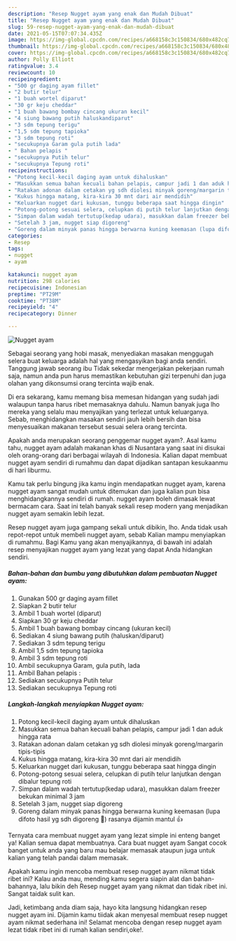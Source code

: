 ```yaml
---
description: "Resep Nugget ayam yang enak dan Mudah Dibuat"
title: "Resep Nugget ayam yang enak dan Mudah Dibuat"
slug: 59-resep-nugget-ayam-yang-enak-dan-mudah-dibuat
date: 2021-05-15T07:07:34.435Z
image: https://img-global.cpcdn.com/recipes/a668158c3c150834/680x482cq70/nugget-ayam-foto-resep-utama.jpg
thumbnail: https://img-global.cpcdn.com/recipes/a668158c3c150834/680x482cq70/nugget-ayam-foto-resep-utama.jpg
cover: https://img-global.cpcdn.com/recipes/a668158c3c150834/680x482cq70/nugget-ayam-foto-resep-utama.jpg
author: Polly Elliott
ratingvalue: 3.4
reviewcount: 10
recipeingredient:
- "500 gr daging ayam fillet"
- "2 butir telur"
- "1 buah wortel diparut"
- "30 gr keju cheddar"
- "1 buah bawang bombay cincang ukuran kecil"
- "4 siung bawang putih haluskandiparut"
- "3 sdm tepung terigu"
- "1,5 sdm tepung tapioka"
- "3 sdm tepung roti"
- "secukupnya Garam gula putih lada"
- " Bahan pelapis "
- "secukupnya Putih telur"
- "secukupnya Tepung roti"
recipeinstructions:
- "Potong kecil-kecil daging ayam untuk dihaluskan"
- "Masukkan semua bahan kecuali bahan pelapis, campur jadi 1 dan aduk hingga rata"
- "Ratakan adonan dalam cetakan yg sdh diolesi minyak goreng/margarin tipis-tipis"
- "Kukus hingga matang, kira-kira 30 mnt dari air mendidih"
- "Keluarkan nugget dari kukusan, tunggu beberapa saat hingga dingin"
- "Potong-potong sesuai selera, celupkan di putih telur lanjutkan dengan dibalur tepung roti"
- "Simpan dalam wadah tertutup(kedap udara), masukkan dalam freezer bekukan minimal 3 jam"
- "Setelah 3 jam, nugget siap digoreng"
- "Goreng dalam minyak panas hingga berwarna kuning keemasan (lupa difoto hasil yg sdh digoreng 🤭) rasanya dijamin mantul 👍"
categories:
- Resep
tags:
- nugget
- ayam

katakunci: nugget ayam 
nutrition: 298 calories
recipecuisine: Indonesian
preptime: "PT29M"
cooktime: "PT38M"
recipeyield: "4"
recipecategory: Dinner

---
```



![Nugget ayam](https://img-global.cpcdn.com/recipes/a668158c3c150834/680x482cq70/nugget-ayam-foto-resep-utama.jpg)

Sebagai seorang yang hobi masak, menyediakan masakan menggugah selera buat keluarga adalah hal yang mengasyikan bagi anda sendiri. Tanggung jawab seorang ibu Tidak sekedar mengerjakan pekerjaan rumah saja, namun anda pun harus memastikan kebutuhan gizi terpenuhi dan juga olahan yang dikonsumsi orang tercinta wajib enak.

Di era  sekarang, kamu memang bisa memesan hidangan yang sudah jadi walaupun tanpa harus ribet memasaknya dahulu. Namun banyak juga lho mereka yang selalu mau menyajikan yang terlezat untuk keluarganya. Sebab, menghidangkan masakan sendiri jauh lebih bersih dan bisa menyesuaikan makanan tersebut sesuai selera orang tercinta. 



Apakah anda merupakan seorang penggemar nugget ayam?. Asal kamu tahu, nugget ayam adalah makanan khas di Nusantara yang saat ini disukai oleh orang-orang dari berbagai wilayah di Indonesia. Kalian dapat membuat nugget ayam sendiri di rumahmu dan dapat dijadikan santapan kesukaanmu di hari liburmu.

Kamu tak perlu bingung jika kamu ingin mendapatkan nugget ayam, karena nugget ayam sangat mudah untuk ditemukan dan juga kalian pun bisa menghidangkannya sendiri di rumah. nugget ayam boleh dimasak lewat bermacam cara. Saat ini telah banyak sekali resep modern yang menjadikan nugget ayam semakin lebih lezat.

Resep nugget ayam juga gampang sekali untuk dibikin, lho. Anda tidak usah repot-repot untuk membeli nugget ayam, sebab Kalian mampu menyiapkan di rumahmu. Bagi Kamu yang akan menyajikannya, di bawah ini adalah resep menyajikan nugget ayam yang lezat yang dapat Anda hidangkan sendiri.

<!--inarticleads1-->

##### Bahan-bahan dan bumbu yang dibutuhkan dalam pembuatan Nugget ayam:

1. Gunakan 500 gr daging ayam fillet
1. Siapkan 2 butir telur
1. Ambil 1 buah wortel (diparut)
1. Siapkan 30 gr keju cheddar
1. Ambil 1 buah bawang bombay cincang (ukuran kecil)
1. Sediakan 4 siung bawang putih (haluskan/diparut)
1. Sediakan 3 sdm tepung terigu
1. Ambil 1,5 sdm tepung tapioka
1. Ambil 3 sdm tepung roti
1. Ambil secukupnya Garam, gula putih, lada
1. Ambil  Bahan pelapis :
1. Sediakan secukupnya Putih telur
1. Sediakan secukupnya Tepung roti




<!--inarticleads2-->

##### Langkah-langkah menyiapkan Nugget ayam:

1. Potong kecil-kecil daging ayam untuk dihaluskan
1. Masukkan semua bahan kecuali bahan pelapis, campur jadi 1 dan aduk hingga rata
1. Ratakan adonan dalam cetakan yg sdh diolesi minyak goreng/margarin tipis-tipis
1. Kukus hingga matang, kira-kira 30 mnt dari air mendidih
1. Keluarkan nugget dari kukusan, tunggu beberapa saat hingga dingin
1. Potong-potong sesuai selera, celupkan di putih telur lanjutkan dengan dibalur tepung roti
1. Simpan dalam wadah tertutup(kedap udara), masukkan dalam freezer bekukan minimal 3 jam
1. Setelah 3 jam, nugget siap digoreng
1. Goreng dalam minyak panas hingga berwarna kuning keemasan (lupa difoto hasil yg sdh digoreng 🤭) rasanya dijamin mantul 👍




Ternyata cara membuat nugget ayam yang lezat simple ini enteng banget ya! Kalian semua dapat membuatnya. Cara buat nugget ayam Sangat cocok banget untuk anda yang baru mau belajar memasak ataupun juga untuk kalian yang telah pandai dalam memasak.

Apakah kamu ingin mencoba membuat resep nugget ayam nikmat tidak ribet ini? Kalau anda mau, mending kamu segera siapin alat dan bahan-bahannya, lalu bikin deh Resep nugget ayam yang nikmat dan tidak ribet ini. Sangat taidak sulit kan. 

Jadi, ketimbang anda diam saja, hayo kita langsung hidangkan resep nugget ayam ini. Dijamin kamu tiidak akan menyesal membuat resep nugget ayam nikmat sederhana ini! Selamat mencoba dengan resep nugget ayam lezat tidak ribet ini di rumah kalian sendiri,oke!.


